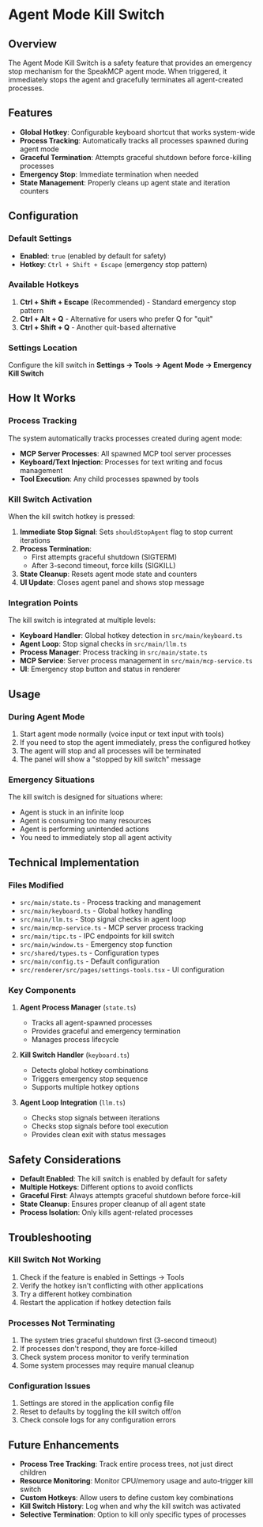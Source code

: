 # Agent Mode Kill Switch

## Overview

The Agent Mode Kill Switch is a safety feature that provides an emergency stop mechanism for the SpeakMCP agent mode. When triggered, it immediately stops the agent and gracefully terminates all agent-created processes.

## Features

- **Global Hotkey**: Configurable keyboard shortcut that works system-wide
- **Process Tracking**: Automatically tracks all processes spawned during agent mode
- **Graceful Termination**: Attempts graceful shutdown before force-killing processes
- **Emergency Stop**: Immediate termination when needed
- **State Management**: Properly cleans up agent state and iteration counters

## Configuration

### Default Settings

- **Enabled**: `true` (enabled by default for safety)
- **Hotkey**: `Ctrl + Shift + Escape` (emergency stop pattern)

### Available Hotkeys

1. **Ctrl + Shift + Escape** (Recommended) - Standard emergency stop pattern
2. **Ctrl + Alt + Q** - Alternative for users who prefer Q for "quit"
3. **Ctrl + Shift + Q** - Another quit-based alternative

### Settings Location

Configure the kill switch in **Settings → Tools → Agent Mode → Emergency Kill Switch**

## How It Works

### Process Tracking

The system automatically tracks processes created during agent mode:

- **MCP Server Processes**: All spawned MCP tool server processes
- **Keyboard/Text Injection**: Processes for text writing and focus management
- **Tool Execution**: Any child processes spawned by tools

### Kill Switch Activation

When the kill switch hotkey is pressed:

1. **Immediate Stop Signal**: Sets `shouldStopAgent` flag to stop current iterations
2. **Process Termination**:
   - First attempts graceful shutdown (SIGTERM)
   - After 3-second timeout, force kills (SIGKILL)
3. **State Cleanup**: Resets agent mode state and counters
4. **UI Update**: Closes agent panel and shows stop message

### Integration Points

The kill switch is integrated at multiple levels:

- **Keyboard Handler**: Global hotkey detection in `src/main/keyboard.ts`
- **Agent Loop**: Stop signal checks in `src/main/llm.ts`
- **Process Manager**: Process tracking in `src/main/state.ts`
- **MCP Service**: Server process management in `src/main/mcp-service.ts`
- **UI**: Emergency stop button and status in renderer

## Usage

### During Agent Mode

1. Start agent mode normally (voice input or text input with tools)
2. If you need to stop the agent immediately, press the configured hotkey
3. The agent will stop and all processes will be terminated
4. The panel will show a "stopped by kill switch" message

### Emergency Situations

The kill switch is designed for situations where:

- Agent is stuck in an infinite loop
- Agent is consuming too many resources
- Agent is performing unintended actions
- You need to immediately stop all agent activity

## Technical Implementation

### Files Modified

- `src/main/state.ts` - Process tracking and management
- `src/main/keyboard.ts` - Global hotkey handling
- `src/main/llm.ts` - Stop signal checks in agent loop
- `src/main/mcp-service.ts` - MCP server process tracking
- `src/main/tipc.ts` - IPC endpoints for kill switch
- `src/main/window.ts` - Emergency stop function
- `src/shared/types.ts` - Configuration types
- `src/main/config.ts` - Default configuration
- `src/renderer/src/pages/settings-tools.tsx` - UI configuration

### Key Components

1. **Agent Process Manager** (`state.ts`)
   - Tracks all agent-spawned processes
   - Provides graceful and emergency termination
   - Manages process lifecycle

2. **Kill Switch Handler** (`keyboard.ts`)
   - Detects global hotkey combinations
   - Triggers emergency stop sequence
   - Supports multiple hotkey options

3. **Agent Loop Integration** (`llm.ts`)
   - Checks stop signals between iterations
   - Checks stop signals before tool execution
   - Provides clean exit with status messages

## Safety Considerations

- **Default Enabled**: The kill switch is enabled by default for safety
- **Multiple Hotkeys**: Different options to avoid conflicts
- **Graceful First**: Always attempts graceful shutdown before force-kill
- **State Cleanup**: Ensures proper cleanup of all agent state
- **Process Isolation**: Only kills agent-related processes

## Troubleshooting

### Kill Switch Not Working

1. Check if the feature is enabled in Settings → Tools
2. Verify the hotkey isn't conflicting with other applications
3. Try a different hotkey combination
4. Restart the application if hotkey detection fails

### Processes Not Terminating

1. The system tries graceful shutdown first (3-second timeout)
2. If processes don't respond, they are force-killed
3. Check system process monitor to verify termination
4. Some system processes may require manual cleanup

### Configuration Issues

1. Settings are stored in the application config file
2. Reset to defaults by toggling the kill switch off/on
3. Check console logs for any configuration errors

## Future Enhancements

- **Process Tree Tracking**: Track entire process trees, not just direct children
- **Resource Monitoring**: Monitor CPU/memory usage and auto-trigger kill switch
- **Custom Hotkeys**: Allow users to define custom key combinations
- **Kill Switch History**: Log when and why the kill switch was activated
- **Selective Termination**: Option to kill only specific types of processes
